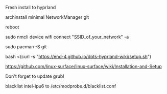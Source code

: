 Fresh install to hyprland 

archinstall minimal NetworkManager git

reboot

sudo nmcli device wifi connect "SSID_of_your_network" -a

sudo pacman -S git

bash <(curl -s "https://end-4.github.io/dots-hyprland-wiki/setup.sh")

https://github.com/linux-surface/linux-surface/wiki/Installation-and-Setup

Don't forget to update grub!

blacklist intel-ipu6 to /etc/modprobe.d/blacklist.conf

